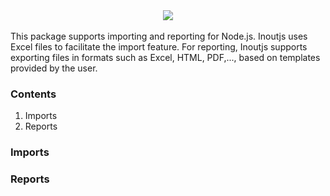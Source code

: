 <div align="center">
  <a href="https://github.com/KhonngNhoTen/inoutjs">
    <img src="https://i.postimg.cc/P5WhbvfT/datainout-logo.png">
  </a>
</div>  
<br>
This package supports importing and reporting for Node.js. Inoutjs uses Excel files to facilitate the import feature.
For reporting, Inoutjs supports exporting files in formats such as Excel, HTML, PDF,..., based on templates provided by the user.


### Contents
1. Imports
2. Reports

### Imports

### Reports
